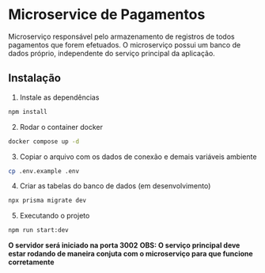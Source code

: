 # Microservice de Pagamentos

Microserviço responsável pelo armazenamento de registros de todos pagamentos que forem efetuados.
O microserviço possui um banco de dados próprio, independente do serviço principal da aplicação.

## Instalação

1. Instale as dependências

```bash
npm install
```

2. Rodar o container docker
```bash
docker compose up -d
```

3. Copiar o arquivo com os dados de conexão e demais variáveis ambiente

```bash
cp .env.example .env
```

4. Criar as tabelas do banco de dados (em desenvolvimento)

```bash
npx prisma migrate dev
```

5. Executando o projeto
```bash
npm run start:dev
```
**O servidor será iniciado na porta 3002**
**OBS: O serviço principal deve estar rodando de maneira conjuta com o microserviço para que funcione corretamente**
